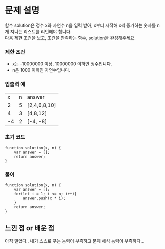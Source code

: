 # 문제 설명

함수 solution은 정수 x와 자연수 n을 입력 받아, x부터 시작해 x씩 증가하는 숫자를 n개 지니는 리스트를 리턴해야 합니다.<br/>
다음 제한 조건을 보고, 조건을 만족하는 함수, solution을 완성해주세요.

### 제한 조건

* x는 -10000000 이상, 10000000 이하인 정수입니다.
* n은 1000 이하인 자연수입니다.

### 입출력 예

<table>
  <td>x</td>
  <td>n</td>
  <td>answer</td>
  <tr>
    <td>2</td>
    <td>5</td>
    <td>[2,4,6,8,10]</td>
  </tr>
  <tr>
  <td>4</td>
  <td>3</td>
  <td>[4,8,12]</td>
  </tr>
  <tr>
  <td>-4</td>
  <td>2</td>
  <td>[-4, -8]</td>
  </tr>
</table>

### 초기 코드

```
function solution(x, n) {
    var answer = [];
    return answer;
}
```

### 풀이

```
function solution(x, n) {
    var answer = [];
    for(let i = 1; i <= n; i++){
        answer.push(x * i);
    }
    return answer;
}
```

## 느낀 점 or 배운 점

아직 멀었다.. 내가 스스로 푸는 능력이 부족하고 문제 해석 능력이 부족하다...
